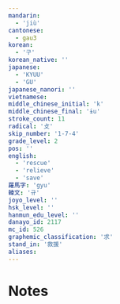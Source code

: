 ```yaml
---
mandarin:
  - 'jiù'
cantonese:
  - gau3
korean:
  - '구'
korean_native: ''
japanese:
  - 'KYUU'
  - 'GU'
japanese_nanori: ''
vietnamese:
middle_chinese_initial: 'k'
middle_chinese_final: 'ɨu'
stroke_count: 11
radical: '攴'
skip_number: '1-7-4'
grade_level: 2
pos: ''
english:
  - 'rescue'
  - 'relieve'
  - 'save'
羅馬字: 'gyu'
韓文: '규'
joyo_level: ''
hsk_level: ''
hanmun_edu_level: ''
danayo_id: 2117
mc_id: 526
graphemic_classification: '求'
stand_in: '救援'
aliases:
---
```


# Notes
